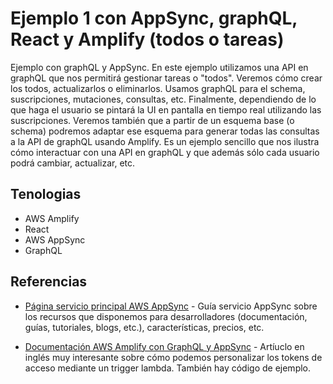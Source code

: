 # Ejemplo 1 con AppSync, graphQL, React y Amplify (todos o tareas)

Ejemplo con graphQL y AppSync. En este ejemplo utilizamos una API en graphQL que nos permitirá gestionar tareas o "todos". Veremos cómo crear los todos, actualizarlos o eliminarlos. Usamos graphQL para el schema, suscripciones, mutaciones, consultas, etc.
Finalmente, dependiendo de lo que haga el usuario se pintará la UI en pantalla en tiempo real utilizando las suscripciones. Veremos también que a partir de un esquema base (o schema) podremos adaptar ese esquema para generar todas las consultas a la API de graphQL usando Amplify. Es un ejemplo sencillo que nos ilustra cómo interactuar con una API en graphQL y que además sólo cada usuario podrá cambiar, actualizar, etc.

## Tenologias

* AWS Amplify
* React
* AWS AppSync
* GraphQL

## Referencias

- [Página servicio principal AWS AppSync](https://aws.amazon.com/es/appsync/resources/) - Guía servicio AppSync sobre los recursos que disponemos para desarrolladores (documentación, guías, tutoriales, blogs, etc.), características, precios, etc.

- [Documentación AWS Amplify con GraphQL y AppSync](https://docs.amplify.aws/gen1/react/build-a-backend/graphqlapi/set-up-graphql-api/) - Artíuclo en inglés muy interesante sobre cómo podemos personalizar los tokens de acceso mediante un trigger lambda. También hay código de ejemplo.